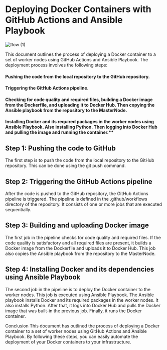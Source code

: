 # Deploying Docker Containers with GitHub Actions and Ansible Playbook

![flow (1)](https://user-images.githubusercontent.com/91386217/229526138-77365754-9ab6-4578-9a6c-0f8db62e1fa9.jpg)

This document outlines the process of deploying a Docker container to a set of worker nodes using GitHub Actions and Ansible Playbook. The deployment process involves the following steps:

#### Pushing the code from the local repository to the GitHub repository.
#### Triggering the GitHub Actions pipeline. 
#### Checking for code quality and required files, building a Docker image from the Dockerfile, and uploading it to Docker Hub. Then copying the Ansible playbook from the repository to the MasterNode. 
#### Installing Docker and its required packages in the worker nodes using Ansible Playbook. Also installing Python. Then logging into Docker Hub and pulling the image and running the container.**

## Step 1: Pushing the code to GitHub
The first step is to push the code from the local repository to the GitHub repository. This can be done using the git push command.

## Step 2: Triggering the GitHub Actions pipeline
After the code is pushed to the GitHub repository, the GitHub Actions pipeline is triggered. The pipeline is defined in the .github/workflows directory of the repository. It consists of one or more jobs that are executed sequentially.

## Step 3: Building and uploading Docker image
The first job in the pipeline checks for code quality and required files. If the code quality is satisfactory and all required files are present, it builds a Docker image from the Dockerfile and uploads it to Docker Hub. This job also copies the Ansible playbook from the repository to the MasterNode.

## Step 4: Installing Docker and its dependencies using Ansible Playbook
The second job in the pipeline is to deploy the Docker container to the worker nodes. This job is executed using Ansible Playbook. The Ansible playbook installs Docker and its required packages in the worker nodes. It also installs Python. After that, it logs into Docker Hub and pulls the Docker image that was built-in the previous job. Finally, it runs the Docker container.

Conclusion
This document has outlined the process of deploying a Docker container to a set of worker nodes using GitHub Actions and Ansible Playbook. By following these steps, you can easily automate the deployment of your Docker containers to your infrastructure.
